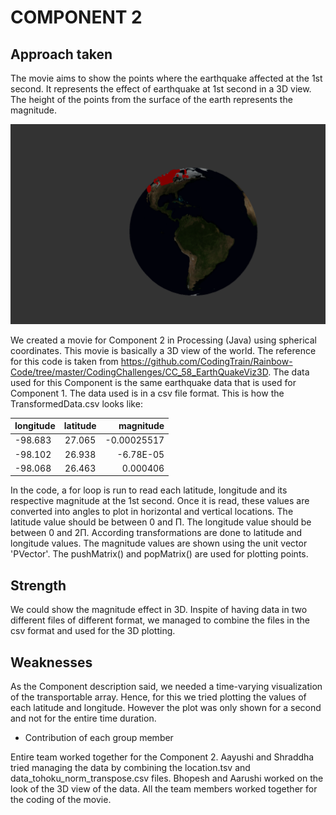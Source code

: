 # COMPONENT 2

## Approach taken

The movie aims to show the points where the earthquake affected at the 1st second. It represents the effect of earthquake at 1st second in a 3D view. The height of the points from the surface of the earth represents the magnitude.

![](earthquake.png)

We created a movie for Component 2 in Processing (Java) using spherical coordinates. This movie is basically a 3D view of the world. The reference for this code is taken from 
<https://github.com/CodingTrain/Rainbow-Code/tree/master/CodingChallenges/CC_58_EarthQuakeViz3D>. The data used for this Component is the same earthquake data that is used for Component 1.
The data used is in a csv file format. This is how the TransformedData.csv looks like:

| longitude        | latitude           | magnitude  |
| ------------- |:-------------:| -----:|
|-98.683   | 27.065 | -0.00025517 |
| -98.102   | 26.938   | -6.78E-05|
| -98.068 | 26.463    |    0.000406|

 In the code, a for loop is run to read each latitude, longitude and its respective magnitude at the 1st second. Once it is read, these values are converted into angles to plot in horizontal and vertical locations. The latitude value should be between 0 and Π. The longitude value should be between 0 and 2Π. According transformations are done to latitude and longitude values. The magnitude values are shown using the unit vector 'PVector'. The pushMatrix() and popMatrix() are used for plotting points.  

## Strength

We could show the magnitude effect in 3D. Inspite of having data in two different files of different format, we managed to combine the files in the csv format and used for the 3D plotting.

## Weaknesses

As the Component description said, we needed a time-varying visualization of the transportable array. Hence, for this we tried plotting the values of each latitude and longitude. However the plot was only shown for a second and not for the entire time duration. 

+ Contribution of each group member

Entire team worked together for the Component 2. Aayushi and Shraddha tried managing the data by combining the location.tsv and data_tohoku_norm_transpose.csv files. Bhopesh and Aarushi worked on the look of the 3D view of the data. All the team members worked together for the coding of the movie. 
